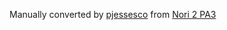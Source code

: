 Manually converted by [pjessesco](https://github.com/pjessesco) from [Nori 2 PA3](https://github.com/wjakob/nori/tree/master/scenes/pa3)